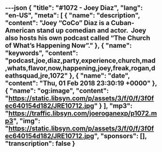 ---json
{
  "title": "#1072 - Joey Diaz",
  "lang": "en-US",
  "meta": [
    {
      "name": "description",
      "content": "Joey “CoCo” Diaz is a Cuban-American stand up comedian and actor.  Joey also hosts his own podcast called “The Church of What’s Happening Now”."
    },
    {
      "name": "keywords",
      "content": "podcast,joe,diaz,party,experience,church,mad,whats,flavor,now,happening,joey,freak,rogan,deathsquad,jre,1072"
    },
    {
      "name": "date",
      "content": "Thu, 01 Feb 2018 23:30:19 +0000"
    },
    {
      "name": "og:image",
      "content": "https://static.libsyn.com/p/assets/3/f/0/f/3f0fec640154d182/JRE10712.jpg"
    }
  ],
  "mp3": "https://traffic.libsyn.com/joeroganexp/p1072.mp3",
  "img": "https://static.libsyn.com/p/assets/3/f/0/f/3f0fec640154d182/JRE10712.jpg",
  "sponsors": [],
  "transcription": false
}
---
<episode-header />

<timemark seconds="0" />

<transcribe-call-to-action />

<episode-footer />